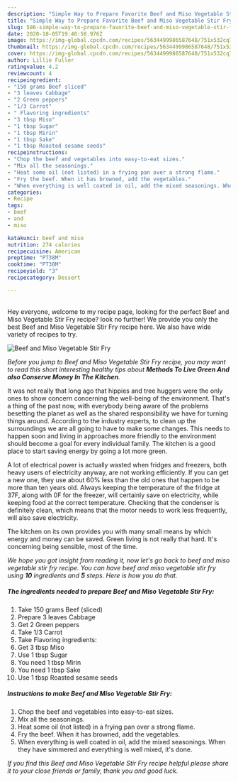 ```yaml
---
description: "Simple Way to Prepare Favorite Beef and Miso Vegetable Stir Fry"
title: "Simple Way to Prepare Favorite Beef and Miso Vegetable Stir Fry"
slug: 586-simple-way-to-prepare-favorite-beef-and-miso-vegetable-stir-fry
date: 2020-10-05T19:40:58.976Z
image: https://img-global.cpcdn.com/recipes/5634499986587648/751x532cq70/beef-and-miso-vegetable-stir-fry-recipe-main-photo.jpg
thumbnail: https://img-global.cpcdn.com/recipes/5634499986587648/751x532cq70/beef-and-miso-vegetable-stir-fry-recipe-main-photo.jpg
cover: https://img-global.cpcdn.com/recipes/5634499986587648/751x532cq70/beef-and-miso-vegetable-stir-fry-recipe-main-photo.jpg
author: Lillie Fuller
ratingvalue: 4.2
reviewcount: 4
recipeingredient:
- "150 grams Beef sliced"
- "3 leaves Cabbage"
- "2 Green peppers"
- "1/3 Carrot"
- " Flavoring ingredients"
- "3 tbsp Miso"
- "1 tbsp Sugar"
- "1 tbsp Mirin"
- "1 tbsp Sake"
- "1 tbsp Roasted sesame seeds"
recipeinstructions:
- "Chop the beef and vegetables into easy-to-eat sizes."
- "Mix all the seasonings."
- "Heat some oil (not listed) in a frying pan over a strong flame."
- "Fry the beef. When it has browned, add the vegetables."
- "When everything is well coated in oil, add the mixed seasonings. When they have simmered and everything is well mixed, it&#39;s done."
categories:
- Recipe
tags:
- beef
- and
- miso

katakunci: beef and miso 
nutrition: 274 calories
recipecuisine: American
preptime: "PT38M"
cooktime: "PT30M"
recipeyield: "3"
recipecategory: Dessert

---
```

<br>
Hey everyone, welcome to my recipe page, looking for the perfect Beef and Miso Vegetable Stir Fry recipe? look no further! We provide you only the best Beef and Miso Vegetable Stir Fry recipe here. We also have wide variety of recipes to try.
<br>


![Beef and Miso Vegetable Stir Fry](https://img-global.cpcdn.com/recipes/5634499986587648/751x532cq70/beef-and-miso-vegetable-stir-fry-recipe-main-photo.jpg)

<i>Before you jump to Beef and Miso Vegetable Stir Fry recipe, you may want to read this short interesting healthy tips about 
<strong>Methods To Live Green And also Conserve Money In The Kitchen</strong>.</i>
</br>

It was not really that long ago that hippies and tree huggers were the only ones to show concern concerning the well-being of the environment. That's a thing of the past now, with everybody being aware of the problems besetting the planet as well as the shared responsibility we have for turning things around. According to the industry experts, to clean up the surroundings we are all going to have to make some changes. This needs to happen soon and living in approaches more friendly to the environment should become a goal for every individual family. The kitchen is a good place to start saving energy by going a lot more green.

A lot of electrical power is actually wasted when fridges and freezers, both heavy users of electricity anyway, are not working efficiently. If you can get a new one, they use about 60% less than the old ones that happen to be more than ten years old. Always keeping the temperature of the fridge at 37F, along with 0F for the freezer, will certainly save on electricity, while keeping food at the correct temperature. Checking that the condenser is definitely clean, which means that the motor needs to work less frequently, will also save electricity.

The kitchen on its own provides you with many small means by which energy and money can be saved. Green living is not really that hard. It's concerning being sensible, most of the time.


<i>We hope you got insight from reading it, now let's go back to beef and miso vegetable stir fry recipe. You can have beef and miso vegetable stir fry using <strong>10</strong> ingredients and <strong>5</strong> steps. Here is how you do that.
</i>

##### The ingredients needed to prepare Beef and Miso Vegetable Stir Fry:

1. Take 150 grams Beef (sliced)
1. Prepare 3 leaves Cabbage
1. Get 2 Green peppers
1. Take 1/3 Carrot
1. Take  Flavoring ingredients:
1. Get 3 tbsp Miso
1. Use 1 tbsp Sugar
1. You need 1 tbsp Mirin
1. You need 1 tbsp Sake
1. Use 1 tbsp Roasted sesame seeds


##### Instructions to make Beef and Miso Vegetable Stir Fry:

1. Chop the beef and vegetables into easy-to-eat sizes.
1. Mix all the seasonings.
1. Heat some oil (not listed) in a frying pan over a strong flame.
1. Fry the beef. When it has browned, add the vegetables.
1. When everything is well coated in oil, add the mixed seasonings. When they have simmered and everything is well mixed, it&#39;s done.


<i>If you find this Beef and Miso Vegetable Stir Fry recipe helpful please share it to your close friends or family, thank you and good luck.</i>
